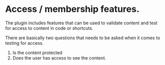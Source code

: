 # Access / membership features.
The plugin includes features that can be used to validate content and test for access to content in code or shortcuts.  

There are basically two questions that needs to be asked when it comes to testing for access.  

1. Is the content protected
2. Does the user has access to see the content. 

